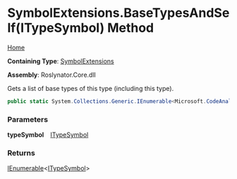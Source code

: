 # SymbolExtensions\.BaseTypesAndSelf\(ITypeSymbol\) Method

[Home](../../../README.md)

**Containing Type**: [SymbolExtensions](../README.md)

**Assembly**: Roslynator\.Core\.dll

  
Gets a list of base types of this type \(including this type\)\.

```csharp
public static System.Collections.Generic.IEnumerable<Microsoft.CodeAnalysis.ITypeSymbol> BaseTypesAndSelf(this Microsoft.CodeAnalysis.ITypeSymbol typeSymbol)
```

### Parameters

**typeSymbol** &ensp; [ITypeSymbol](https://docs.microsoft.com/en-us/dotnet/api/microsoft.codeanalysis.itypesymbol)

### Returns

[IEnumerable](https://docs.microsoft.com/en-us/dotnet/api/system.collections.generic.ienumerable-1)\<[ITypeSymbol](https://docs.microsoft.com/en-us/dotnet/api/microsoft.codeanalysis.itypesymbol)\>

